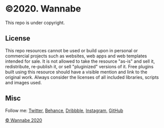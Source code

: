 # ©2020. Wannabe 

This repo is under copyright. 

## License
This repo resources cannot be used or build upon in personal or commercial projects such as websites, web apps and web templates intended for sale. It is not allowed to take the resource "as-is" and sell it, redistribute, re-publish it, or sell "pluginized" versions of it. Free plugins built using this resource should have a visible mention and link to the original work. Always consider the licenses of all included libraries, scripts and images used.

## Misc

Follow me: [Twitter](https://twitter.com/niccolomiranda), [Behance](https://behance.com/niccolomiranda), [Dribbble](https://dribbble.com/niccolomiranda), [Instagram](https://www.instagram.com/niccolomiranda/), [GitHub](https://github.com/niccolomiranda) 

[© Wannabe 2020](http://www.wannabe.toys)





